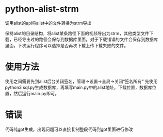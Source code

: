 # python-alist-strm
调用alist的api将alist中的文件转换为strm导出

保持alist的目录结构，将alist某条路径下面的视频导出为strm，其他类型文件下载，已经导出过的路径会保存到数据库里面，对于下载错误的文件会保存到数据库里面，下次运行程序可以选择是否再次下载上传下载失败的文件。
# 使用方法
使用之间需要先到alist后台关闭签名，管理->设置->全局->关闭“签名所有”
先使用python3 sql.py生成数据库，再填写main.py中的alist地址，下载位置，数据库位置，然后运行main.py即可。


# 错误
代码纯gpt生成，出现问题可以直接复制整段代码到gpt里面进行修改
